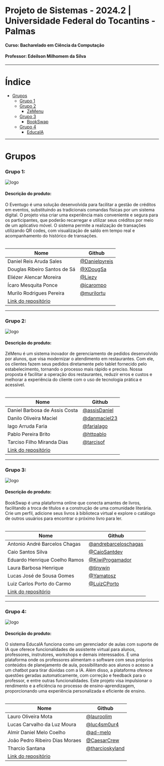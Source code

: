 # Projeto de Sistemas - 2024.2 | Universidade Federal do Tocantins - Palmas
#### Curso: Bacharelado em Ciência da Computação
#### Professor: Edeilson Milhomem da Silva

---
# Índice
- [Grupos](#grupos)
  - [Grupo 1]()
  - [Grupo 2](#grupo-2)
    - [ZéMenu](#descrição-do-produto)
  - [Grupo 3](#grupo-3)
    - [BookSwap](#descrição-do-produto-1)   
  - [Grupo 4](#grupo-4)
    - [EducaIA](#descrição-do-produto-2)


---
# Grupos

### Grupo 1:
![logo](https://github.com/user-attachments/assets/0abcc829-6f82-4936-a6cd-390d34f3c66f)

#### Descrição do produto:
O Eventugo é uma solução desenvolvida para facilitar a gestão de créditos em eventos, substituindo as tradicionais comandas físicas por um sistema digital. O projeto visa criar uma experiência mais conveniente e segura para os participantes, que poderão recarregar e utilizar seus créditos por meio de um aplicativo móvel. O sistema permite a realização de transações utilizando QR codes, com visualização de saldo em tempo real e acompanhamento do histórico de transações.
</br>
</br>

| Nome                                                              | Github                                         |
|-------------------------------------------------------------------|------------------------------------------------|
| Daniel Reis Aruda Sales                                           | [@Danielpyreis](https://github.com/Danielpyreis)|
| Douglas Ribeiro Santos de Sá                                      | [@XDougSa](https://github.com/XDougSa)         |
| Eliézer Alencar Moreira                                           | [@Liezy](https://github.com/Liezy)             |
| Ícaro Mesquita Ponce                                              | [@icarompo](https://github.com/icarompo)       |
| Murilo Rodrigues Pereira                                          | [@murilortu](https://github.com/murilortu)     |
| [Link do repositório](https://github.com/Liezy/EventuGO)          |                                                |

---

### Grupo 2:
![logo](https://github.com/user-attachments/assets/d92374bc-4a7e-4ec6-bbd2-191ad395907b)

#### Descrição do produto:
ZéMenu é um sistema inovador de gerenciamento de pedidos desenvolvido por alunos, que visa modernizar o atendimento em restaurantes. Com ele, os clientes fazem seus pedidos diretamente pelo tablet fornecido pelo estabelecimento, tornando o processo mais rápido e preciso. Nossa proposta é facilitar a operação dos restaurantes, reduzir erros e custos e melhorar a experiência do cliente com o uso de tecnologia prática e acessível.
</br>
</br>

| Nome                                                              | Github                                         |
|-------------------------------------------------------------------|------------------------------------------------|
| Daniel Barbosa de Assis Costa                                     | [@assisDaniel](https://github.com/assisDaniel) |
| Danilo Oliveira Maciel                                            | [@danmaciel23](https://github.com/danmaciel23) |
| Iago Arruda Faria                                                 | [@fariaIago](https://github.com/fariaIago)     |
| Pablo Pereira Brito                                               | [@httpablo](https://github.com/httpablo)       |
| Tarciso Filho Miranda Dias                                        | [@tarcisof](https://github.com/tarcisof)       |
| [Link do repositório](https://github.com/assisDaniel/Ze-Menu.git) |                                                |

---
### Grupo 3:
![logo](https://github.com/user-attachments/assets/f4c41849-31d1-43dc-b9be-26cc731e0b18)

#### Descrição do produto:
BookSwap é uma plataforma online que conecta amantes de livros, facilitando a troca de títulos e a construção de uma comunidade literária. Crie um perfil, adicione seus livros à biblioteca virtual e explore o catálogo de outros usuários para encontrar o próximo livro para ler.
</br>
</br>

| Nome                                                              | Github                                                         |
|-------------------------------------------------------------------|----------------------------------------------------------------|
| Antonio André Barcelos Chagas                                     | [@andrebarceloschagas](https://github.com/andrebarceloschagas) |
| Caio Santos Silva                                                 | [@CaioSantdev](https://github.com/CaioSantdev)                 |
| Eduardo Henrique Coelho Ramos                                     | [@KiwiProgamador](https://github.com/KiwiProgamador)           |
| Laura Barbosa Henrique                                            | [@tinywin](https://github.com/tinywin)                         |
| Lucas José de Sousa Gomes                                         | [@Yamatosz](https://github.com/Yamatosz)                       |
| Luiz Carlos Porto do Carmo                                        | [@LuizCPorto](https://github.com/LuizCPorto)                   |
| [Link do repositório](https://github.com/BookSwap-PS)             |                                                                |

---
### Grupo 4: 
![logo](https://github.com/user-attachments/assets/14095d0d-1ca0-42df-8082-c72520eb8cee)

#### Descrição do produto:
O sistema EducaIA funciona como um gerenciador de aulas com suporte de IA que oferece funcionalidades de assistente virtual para alunos, professores, instrutores, workshops e demais interessados. É uma plataforma onde os professores alimentam o software com seus próprios conteúdos de planejamento de aula, possibilitando aos alunos o acesso a um chatbot para tirar dúvidas com a IA. Além disso, a plataforma oferece questões geradas automaticamente, com correção e feedback para o professor, e entre outras funcionalidades. Este projeto visa impulsionar o rendimento e a eficiência no processo de ensino-aprendizagem, proporcionando uma experiência personalizada e eficiente de ensino.
</br>
</br>

| Nome                                                               | Github                                              |
| ------------------------------------------------------------------ | --------------------------------------------------- |
| Lauro Oliveira Mota                                                | [@lauroolim](https://github.com/lauroolim)           |
| Lucas Carvalho da Luz Moura                                        | [@luc4sm0ur4](https://github.com/luc4sm0ur4)         |
| Almir Daniel Melo Coelho                                           | [@ad-melo](https://github.com/ad-melo)               |
| João Pedro Ribeiro Dias Moraes                                     | [@CaesarCrew](https://github.com/CaesarCrew)         |
| Tharcio Santana                                                    | [@tharcioskyland](https://github.com/tharcioskyland) |
| [Link do repositório](https://github.com/lauroolim/PS-EducaIA.git) |                                                     |
